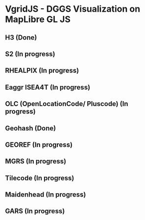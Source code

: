# VgridJS - DGGS Visualization on MapLibre GL JS

## H3 (Done)

## S2 (In progress)	

## RHEALPIX	(In progress)	

## Eaggr ISEA4T	(In progress)	

## OLC (OpenLocationCode/ Pluscode) (In progress)	

## Geohash (Done)
 
## GEOREF (In progress)	

## MGRS	(In progress)	

## Tilecode	(In progress)	

## Maidenhead (In progress)	

## GARS (In progress)